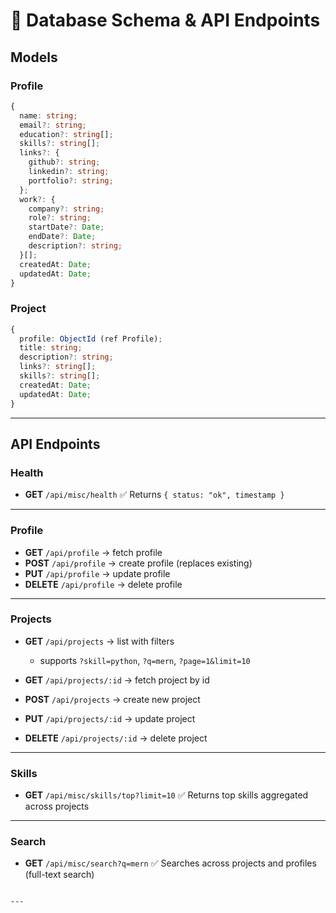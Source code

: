 
# 📘 Database Schema & API Endpoints

## Models

### Profile
```ts
{
  name: string;               
  email?: string;
  education?: string[];
  skills?: string[];
  links?: {
    github?: string;
    linkedin?: string;
    portfolio?: string;
  };
  work?: {
    company?: string;
    role?: string;
    startDate?: Date;
    endDate?: Date;
    description?: string;
  }[];
  createdAt: Date;
  updatedAt: Date;
}
````

### Project

```ts
{
  profile: ObjectId (ref Profile); 
  title: string;                   
  description?: string;
  links?: string[];
  skills?: string[];
  createdAt: Date;
  updatedAt: Date;
}
```

---

## API Endpoints

### Health

* **GET** `/api/misc/health`
  ✅ Returns `{ status: "ok", timestamp }`

---

### Profile

* **GET** `/api/profile` → fetch profile
* **POST** `/api/profile` → create profile (replaces existing)
* **PUT** `/api/profile` → update profile
* **DELETE** `/api/profile` → delete profile

---

### Projects

* **GET** `/api/projects` → list with filters

  * supports `?skill=python`, `?q=mern`, `?page=1&limit=10`
* **GET** `/api/projects/:id` → fetch project by id
* **POST** `/api/projects` → create new project
* **PUT** `/api/projects/:id` → update project
* **DELETE** `/api/projects/:id` → delete project

---

### Skills

* **GET** `/api/misc/skills/top?limit=10`
  ✅ Returns top skills aggregated across projects

---

### Search

* **GET** `/api/misc/search?q=mern`
  ✅ Searches across projects and profiles (full-text search)

```

---

